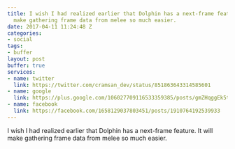```yaml
---
title: I wish I had realized earlier that Dolphin has a next-frame feature. It will
  make gathering frame data from melee so much easier.
date: 2017-04-11 11:24:48 Z
categories:
- social
tags:
- buffer
layout: post
buffer: true
services:
- name: twitter
  link: https://twitter.com/cramsan_dev/status/851863643314585601
- name: google
  link: https://plus.google.com/106027709116533359385/posts/gmZHqggEk5t
- name: facebook
  link: https://facebook.com/1658129037803451/posts/1910764192539933
---
```


I wish I had realized earlier that Dolphin has a next-frame feature. It will make gathering frame data from melee so much easier.

